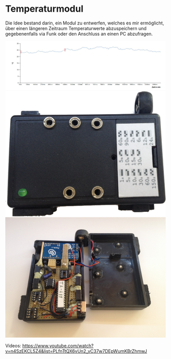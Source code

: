 Temperaturmodul
===============

Die Idee bestand darin, ein Modul zu entwerfen, welches es mir ermöglicht, über einen längeren Zeitraum Temperaturwerte abzuspeichern und gegebenenfalls via Funk oder den Anschluss an einen PC abzufragen.

![](/Benutzerhandbuch/Images/14.06.2014-23.57.jpg)
![](/Benutzerhandbuch/Images/IMG_0361_2.png)
![](/Benutzerhandbuch/Images/Bild28.jpg)

Videos:
https://www.youtube.com/watch?v=n4SzEKCL5Z4&list=PLfnTtQX6vUn2_vC37w7DEpWumKBrZhmwJ
